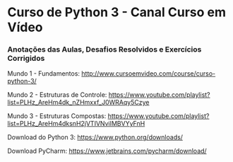 # Curso de Python 3 - Canal Curso em Vídeo

### Anotações das Aulas, Desafios Resolvidos e Exercícios Corrigidos

Mundo 1 - Fundamentos: http://www.cursoemvideo.com/course/curso-python-3/

Mundo 2 - Estruturas de Controle: https://www.youtube.com/playlist?list=PLHz_AreHm4dk_nZHmxxf_J0WRAqy5Czye

Mundo 3 - Estruturas Compostas: https://www.youtube.com/playlist?list=PLHz_AreHm4dksnH2jVTIVNviIMBVYyFnH

Download do Python 3: https://www.python.org/downloads/

Download PyCharm: https://www.jetbrains.com/pycharm/download/
